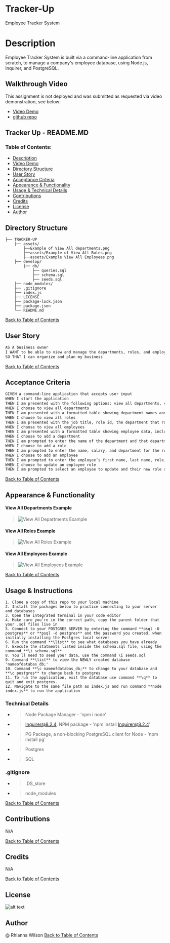 # Tracker-Up
Employee Tracker System 

# Description
Employee Tracker System is built via a command-line application from scratch, to manage a company's employee database, using Node.js, Inquirer, and PostgreSQL.

## Walkthrough Video
This assignment is not deployed and was submitted as requested via video demonstration, see below:
- [Video Demo](https://drive.google.com/file/d/192C38E9PJpaPStWaz4n9qio4L7v-vUFC/view?usp=sharing)
- [github repo](https://github.com/rhiannawilson/Tracker-Up?tab=readme-ov-file)

## Tracker Up - README.MD
### Table of Contents:
- [Description](#description)
- [Video Demo](#walkthrough-video)
- [Directory Structure](#directory-structure)
- [User Story](#user-story)
- [Acceptance Criteria](#acceptance-criteria)
- [Appearance & Functionality](#appearance--functionality) 
- [Usage & Technical Details](#usage--instructions)
- [Contributions](#contributions)
- [Credits](#credits)
- [License](#license)
- [Author](#author)

## Directory Structure
```  
├── TRACKER-UP
    ├── assets/
        ├──Example of View All departments.png
        ├──assets/Example of View All Roles.png
        ├──assets/Example View All Employees.png
    ├── develop/                
        ├── db/
            ├── queries.sql
            ├── schema.sql
            ├── seeds.sql              
    ├── node_modules/           
    ├── .gitignore          
    ├── index.js    
    ├── LICENSE
    ├── package-lock.json
    ├── package.json
    └── README.md         
```
[Back to Table of Contents](#table-of-contents)

## User Story
```md
AS A business owner
I WANT to be able to view and manage the departments, roles, and employees in my company
SO THAT I can organize and plan my business
```
[Back to Table of Contents](#table-of-contents)

## Acceptance Criteria
```md
GIVEN a command-line application that accepts user input
WHEN I start the application
THEN I am presented with the following options: view all departments, view all roles, view all employees, add a department, add a role, add an employee, and update an employee role
WHEN I choose to view all departments
THEN I am presented with a formatted table showing department names and department ids
WHEN I choose to view all roles
THEN I am presented with the job title, role id, the department that role belongs to, and the salary for that role
WHEN I choose to view all employees
THEN I am presented with a formatted table showing employee data, including employee ids, first names, last names, job titles, departments, salaries, and managers that the employees report to
WHEN I choose to add a department
THEN I am prompted to enter the name of the department and that department is added to the database
WHEN I choose to add a role
THEN I am prompted to enter the name, salary, and department for the role and that role is added to the database
WHEN I choose to add an employee
THEN I am prompted to enter the employee’s first name, last name, role, and manager, and that employee is added to the database
WHEN I choose to update an employee role
THEN I am prompted to select an employee to update and their new role and this information is updated in the database 
```
[Back to Table of Contents](#table-of-contents)

## Appearance & Functionality 
#### View All Departments Example
>![View All Departments Example](./assets/Example%20of%20View%20All%20Departments.png)

#### View All Roles Example
>![View All Roles Example](./assets/Example%20of%20View%20All%20Roles.png)

#### View All Employees Example
>![View All Employees Example](./assets/Example%20View%20All%20Employees.png)

[Back to Table of Contents](#table-of-contents)

## Usage & Instructions
    1. Clone a copy of this repo to your local machine
    2. Install the packages below to practice connecting to your server and databases
    3. Open the integrated terminal in your code editor
    4. Make sure you're in the correct path, copy the parent folder that your .sql files live in
    5. Connect to your POSTGRES SERVER by entering the command **psql -U postgres** or **psql -d postgres** and the password you created, when initially installing the Postgres local server
    6. Run the command **\list** to see what databases you have already
    7. Execute the statments listed inside the schema.sql file, using the command **\i schema.sql**
    8. You'll need to seed your data, use the command \i seeds.sql
    9. Command **\list** to view the NEWLY created database 'nameofdatabas_db;'
    10. Command **\c nameofdatabas_db;** to change to your database and **\c postgres** to change back to postgres
    11. To run the application, exit the database use command **\q** to quit and exit postgres.
    12. Navigate to the same file path as index.js and run command **node index.js** to run the application

### Technical Details
- > Node Package Manager - 'npm i node'
- > Inquirer@8.2.4, NPM package - 'npm install Inquirer@8.2.4'
- > PG Package, a non-blocking PostgreSQL client for Node - 'npm install pg'
- > Postgres
- > SQL

### .gitignore 
- > .DS_store 
- > node_modules
    
[Back to Table of Contents](#table-of-contents)
## Contributions
N/A

[Back to Table of Contents](#table-of-contents)

## Credits
N/A

[Back to Table of Contents](#table-of-contents)

## License
![alt text](https://img.shields.io/badge/License-_MIT-blue.svg)

## Author
@ Rhianna Wilson
[Back to Table of Contents](#table-of-contents)

